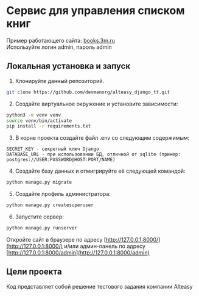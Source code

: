 # Сервис для управления списком книг  

Пример работающего сайта: [books.3m.ru](https://books.3m.ru)  
Используйте логин admin, пароль admin

## Локальная установка и запуск

1. Клонируйте данный репозиторий.  
```sh
git clone https://github.com/devmanorg/alteasy_django_tt.git
```
2. Создайте виртуальное окружение и установите зависимости:  
```sh
python3 -m venv venv
source venv/bin/activate
pip install -r requirements.txt
```
3. В корне проекта создайте файл .env со следующим содержимым:  
```
SECRET_KEY - cекретный ключ Django
DATABASE_URL - при использовании БД, отличной от sqlite (пример: postgres://USER:PASSWORD@HOST:PORT/NAME)
```
4. Создайте базу данных и отмигрируйте её следующей командой:  
```sh
python manage.py migrate
```
5. Создайте профиль администратора:  
```sh
python manage.py createsuperuser
```
6. Запустите сервер:  
```sh
python manage.py runserver
```
Откройте сайт в браузере по адресу [http://127.0.0.1:8000/](http://127.0.0.1:8000/) и/или админ-панель по адресу [http://127.0.0.1:8000/admin](http://127.0.0.1:8000/admin)

## Цели проекта

Код представляет собой решение тестового задания компании Alteasy

